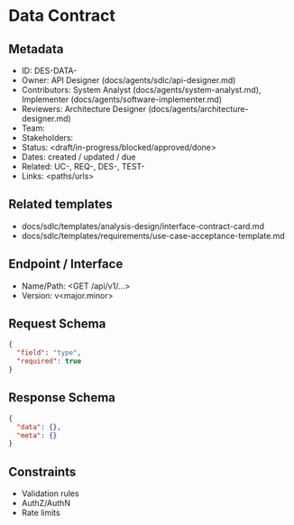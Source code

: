 # Data Contract

## Metadata

- ID: DES-DATA-<id>
- Owner: API Designer (docs/agents/sdlc/api-designer.md)
- Contributors: System Analyst (docs/agents/system-analyst.md), Implementer (docs/agents/software-implementer.md)
- Reviewers: Architecture Designer (docs/agents/architecture-designer.md)
- Team: <team>
- Stakeholders: <list>
- Status: <draft/in-progress/blocked/approved/done>
- Dates: created <YYYY-MM-DD> / updated <YYYY-MM-DD> / due <YYYY-MM-DD>
- Related: UC-<id>, REQ-<id>, DES-<id>, TEST-<id>
- Links: <paths/urls>

## Related templates

- docs/sdlc/templates/analysis-design/interface-contract-card.md
- docs/sdlc/templates/requirements/use-case-acceptance-template.md

## Endpoint / Interface

- Name/Path: <GET /api/v1/...>
- Version: v<major.minor>

## Request Schema

```json
{
  "field": "type",
  "required": true
}
```

## Response Schema

```json
{
  "data": {},
  "meta": {}
}
```

## Constraints

- Validation rules
- AuthZ/AuthN
- Rate limits
